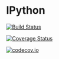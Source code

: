# IPython

[![Build Status](https://travis-ci.org/tkf/IPython.jl.svg?branch=master)](https://travis-ci.org/tkf/IPython.jl)

[![Coverage Status](https://coveralls.io/repos/tkf/IPython.jl/badge.svg?branch=master&service=github)](https://coveralls.io/github/tkf/IPython.jl?branch=master)

[![codecov.io](http://codecov.io/github/tkf/IPython.jl/coverage.svg?branch=master)](http://codecov.io/github/tkf/IPython.jl?branch=master)

